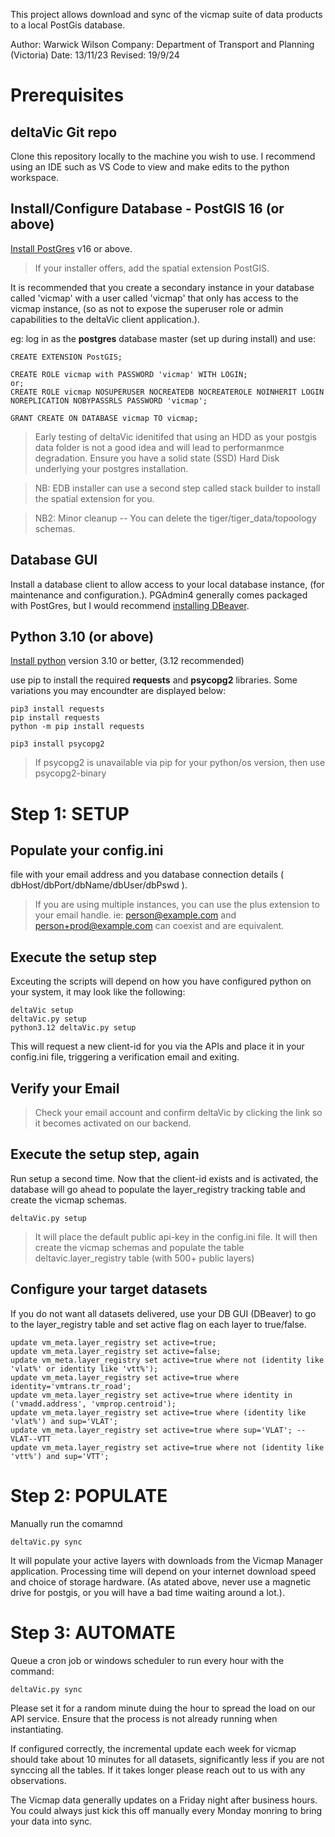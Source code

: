 This project allows download and sync of the vicmap suite of data products to a local PostGis database.

Author: Warwick Wilson
Company: Department of Transport and Planning (Victoria)
Date: 13/11/23
Revised: 19/9/24

# Prerequisites

## deltaVic Git repo
Clone this repository locally to the machine you wish to use.
I recommend using an IDE such as VS Code to view and make edits to the python workspace.

## Install/Configure Database - PostGIS 16 (or above)
[Install PostGres](https://www.postgresql.org/download/) v16 or above.
> If your installer offers, add the spatial extension PostGIS.

It is recommended that you create a secondary instance in your database called 'vicmap' with a user called 'vicmap' that only has access to the vicmap instance, (so as not to expose the superuser role or admin capabilities to the deltaVic client application.).

eg: log in as the **postgres** database master (set up during install) and use: 
```
CREATE EXTENSION PostGIS;

CREATE ROLE vicmap with PASSWORD 'vicmap' WITH LOGIN;
or;
CREATE ROLE vicmap NOSUPERUSER NOCREATEDB NOCREATEROLE NOINHERIT LOGIN NOREPLICATION NOBYPASSRLS PASSWORD 'vicmap';

GRANT CREATE ON DATABASE vicmap TO vicmap;
```

> Early testing of deltaVic idenitifed that using an HDD as your postgis data folder is not a good idea and will lead to performanmce degradation. Ensure you have a solid state (SSD) Hard Disk underlying your postgres installation.

> NB: EDB installer can use a second step called stack builder to install the spatial extension for you.

> NB2: Minor cleanup -- You can delete the tiger/tiger_data/topoology schemas.

## Database GUI
Install a database client to allow access to your local database instance, (for maintenance and configuration.).
PGAdmin4 generally comes packaged with PostGres, but I would recommend [installing DBeaver](https://dbeaver.io/download/).

## Python 3.10 (or above)
[Install python](https://www.python.org/downloads/) version 3.10 or better, (3.12 recommended) 

use pip to install the required **requests** and **psycopg2** libraries. Some variations you may encoundter are displayed below:
```
pip3 install requests
pip install requests
python -m pip install requests

pip3 install psycopg2
```
> If psycopg2 is unavailable via pip for your python/os version, then use psycopg2-binary

# Step 1: SETUP

## Populate your config.ini 
file with your email address and you database connection details ( dbHost/dbPort/dbName/dbUser/dbPswd ).
> If you are using multiple instances, you can use the plus extension to your email handle.
> ie: person@example.com and person+prod@example.com can coexist and are equivalent.

## Execute the setup step
Exceuting the scripts will depend on how you have configured python on your system, it may look like the following:
```
deltaVic setup
deltaVic.py setup
python3.12 deltaVic.py setup
```
This will request a new client-id for you via the APIs and place it in your config.ini file, triggering a verification email and exiting.

## Verify your Email
> Check your email account and confirm deltaVic by clicking the link so it becomes activated on our backend.

## Execute the setup step, again
Run setup a second time. Now that the client-id exists and is activated, the database will go ahead to populate the layer_registry tracking table and create the vicmap schemas.
```
deltaVic.py setup
```
> It will place the default public api-key in the config.ini file.
> It will then create the vicmap schemas and populate the table deltavic.layer_registry table (with 500+ public layers)

## Configure your target datasets
If you do not want all datasets delivered, use your DB GUI (DBeaver) to go to the layer_registry table and set active flag on each layer to true/false.
```
update vm_meta.layer_registry set active=true;
update vm_meta.layer_registry set active=false;
update vm_meta.layer_registry set active=true where not (identity like 'vlat%' or identity like 'vtt%');
update vm_meta.layer_registry set active=true where identity='vmtrans.tr_road';
update vm_meta.layer_registry set active=true where identity in ('vmadd.address', 'vmprop.centroid');
update vm_meta.layer_registry set active=true where (identity like 'vlat%') and sup='VLAT';
update vm_meta.layer_registry set active=true where sup='VLAT'; --VLAT--VTT
update vm_meta.layer_registry set active=true where not (identity like 'vtt%') and sup='VTT';
```

# Step 2: POPULATE
Manually run the comamnd 
```
deltaVic.py sync
```
It will populate your active layers with downloads from the Vicmap Manager application. Processing time will depend on your internet download speed and choice of storage hardware. (As atated above, never use a magnetic drive for postgis, or you will have a bad time waiting around a lot.).

# Step 3: AUTOMATE
Queue a cron job or windows scheduler to run every hour with the command:
```
deltaVic.py sync
```
Please set it for a random minute duing the hour to spread the load on our API service.
Ensure that the process is not already running when instantiating.

If configured correctly, the incremental update each week for vicmap should take about 10 minutes for all datasets, significantly less if you are not synccing all the tables. If it takes longer please reach out to us with any observations.

The Vicmap data generally updates on a Friday night after business hours. You could always just kick this off manually every Monday monring to bring your data into sync.
